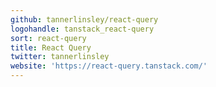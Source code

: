 ```yaml
---
github: tannerlinsley/react-query
logohandle: tanstack_react-query
sort: react-query
title: React Query
twitter: tannerlinsley
website: 'https://react-query.tanstack.com/'
---
```

